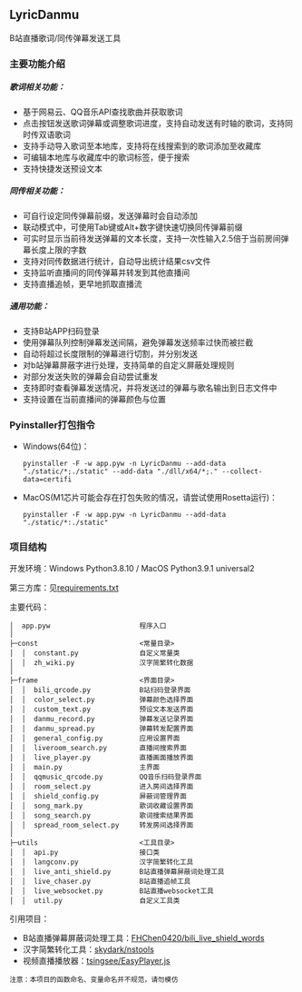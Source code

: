 ## LyricDanmu
B站直播歌词/同传弹幕发送工具

### 主要功能介绍
##### 歌词相关功能：
+ 基于网易云、QQ音乐API查找歌曲并获取歌词
+ 点击按钮发送歌词弹幕或调整歌词进度，支持自动发送有时轴的歌词，支持同时传双语歌词
+ 支持手动导入歌词至本地库，支持将在线搜索到的歌词添加至收藏库
+ 可编辑本地库与收藏库中的歌词标签，便于搜索
+ 支持快捷发送预设文本
##### 同传相关功能：
+ 可自行设定同传弹幕前缀，发送弹幕时会自动添加
+ 联动模式中，可使用Tab键或Alt+数字键快速切换同传弹幕前缀
+ 可实时显示当前待发送弹幕的文本长度，支持一次性输入2.5倍于当前房间弹幕长度上限的字数
+ 支持对同传数据进行统计，自动导出统计结果csv文件
+ 支持监听直播间的同传弹幕并转发到其他直播间
+ 支持直播追帧，更早地抓取直播流
##### 通用功能：
+ 支持B站APP扫码登录
+ 使用弹幕队列控制弹幕发送间隔，避免弹幕发送频率过快而被拦截
+ 自动将超过长度限制的弹幕进行切割，并分别发送
+ 对b站弹幕屏蔽字进行处理，支持简单的自定义屏蔽处理规则
+ 对部分发送失败的弹幕会自动尝试重发
+ 支持即时查看弹幕发送情况，并将发送过的弹幕与歌名输出到日志文件中
+ 支持设置在当前直播间的弹幕颜色与位置

### Pyinstaller打包指令
+ Windows(64位)：

    ```pyinstaller -F -w app.pyw -n LyricDanmu --add-data "./static/*;./static" --add-data "./dll/x64/*;." --collect-data=certifi```

+ MacOS(M1芯片可能会存在打包失败的情况，请尝试使用Rosetta运行)：

    ```pyinstaller -F -w app.pyw -n LyricDanmu --add-data "./static/*:./static"```

### 项目结构
开发环境：Windows Python3.8.10 / MacOS Python3.9.1 universal2

第三方库：见[requirements.txt](https://github.com/FHChen0420/LyricDanmu/blob/main/requirements.txt)

主要代码：

```
│  app.pyw                      程序入口
│          
├─const                         <常量目录>
│  │  constant.py               自定义常量类
│  │  zh_wiki.py                汉字简繁转化数据
│          
├─frame                         <界面目录>
│  │  bili_qrcode.py            B站扫码登录界面
│  │  color_select.py           弹幕颜色选择界面
│  │  custom_text.py            预设文本发送界面
│  │  danmu_record.py           弹幕发送记录界面
│  │  danmu_spread.py           弹幕转发配置界面
│  │  general_config.py         应用设置界面
│  │  liveroom_search.py        直播间搜索界面
│  │  live_player.py            直播画面播放界面
│  │  main.py                   主界面
│  │  qqmusic_qrcode.py         QQ音乐扫码登录界面
│  │  room_select.py            进入房间选择界面
│  │  shield_config.py          屏蔽词管理界面
│  │  song_mark.py              歌词收藏设置界面
│  │  song_search.py            歌词搜索结果界面
│  │  spread_room_select.py     转发房间选择界面
│      
├─utils                         <工具目录>
│  │  api.py                    接口类
│  │  langconv.py               汉字简繁转化工具
│  │  live_anti_shield.py       B站直播弹幕屏蔽词处理工具
│  │  live_chaser.py            B站直播追帧工具
│  │  live_websocket.py         B站直播websocket工具
│  │  util.py                   自定义工具类
```

引用项目：

+ B站直播弹幕屏蔽词处理工具：[FHChen0420/bili_live_shield_words](https://github.com/FHChen0420/bili_live_shield_words)
+ 汉字简繁转化工具：[skydark/nstools](https://github.com/skydark/nstools)
+ 视频直播播放器：[tsingsee/EasyPlayer.js](https://github.com/tsingsee/EasyPlayer.js)

```注意：本项目的函数命名、变量命名并不规范，请勿模仿```
